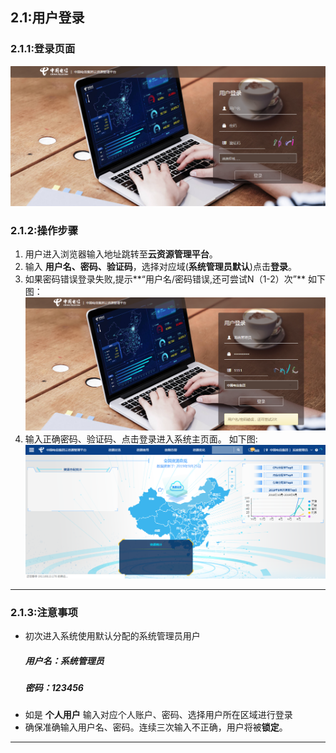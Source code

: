 ## 2.1:用户登录
### 2.1.1:登录页面
![](/assets/login.png)

### 2.1.2:操作步骤
1. 用户进入浏览器输入地址跳转至**云资源管理平台**。
2. 输入 **用户名、密码、验证码**，选择对应域(**系统管理员默认**)点击**登录**。
3. 如果密码错误登录失败,提示**“用户名/密码错误,还可尝试N（1-2）次”** 
如下图：
![](/assets/login-fail.png)
4. 输入正确密码、验证码、点击登录进入系统主页面。
如下图:
![](/assets/login-success.png)
***
### 2.1.3:注意事项
- 初次进入系统使用默认分配的系统管理员用户
    ##### 用户名：系统管理员
    ##### 密码：123456
- 如是 **个人用户** 输入对应个人账户、密码、选择用户所在区域进行登录
- 确保准确输入用户名、密码。连续三次输入不正确，用户将被**锁定**。
***







